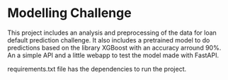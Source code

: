 # Modelling Challenge

This project includes an analysis and preprocessing of the data for loan default prediction challenge. It also includes a pretrained model to do predictions based on the library XGBoost with an accuracy arround 90%. An a simple API and a little webapp to test the model made with FastAPI.

requirements.txt file has the dependencies to run the project.


